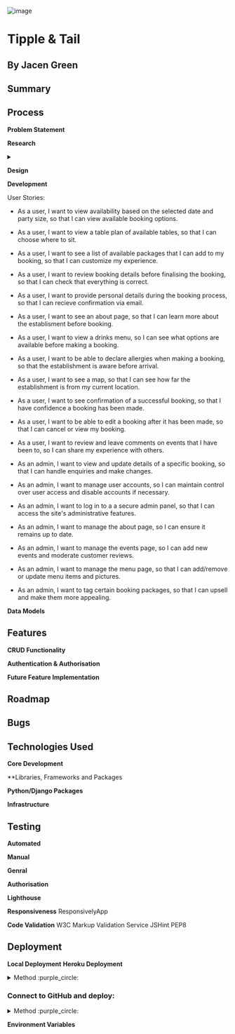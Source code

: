 ![image]()

# Tipple & Tail
## By Jacen Green

## Summary

## Process

**Problem Statement**

**Research**
<details>
 <summary></summary>
 
</details>

**Design**

**Development**

User Stories:
- As a user, I want to view availability based on the selected date and party size, so that I can view available booking options.
- As a user, I want to view a table plan of available tables, so that I can choose where to sit.
- As a user, I want to see a list of available packages that I can add to my booking, so that I can customize my experience.
- As a user, I want to review booking details before finalising the booking, so that I can check that everything is correct.
- As a user, I want to provide personal details during the booking process, so that I can recieve confirmation via email.
- As a user, I want to see an about page, so that I can learn more about the establisment before booking.
- As a user, I want to view a drinks menu, so I can see what options are available before making a booking.
- As a user, I want to be able to declare allergies when making a booking, so that the establishment is aware before arrival.
- As a user, I want to see a map, so that I can see how far the establishment is from my current location.
- As a user, I want to see confirmation of a successful booking, so that I have confidence a booking has been made.
- As a user, I want to be able to edit a booking after it has been made, so that I can cancel or view my booking.
- As a user, I want to review and leave comments on events that I have been to, so I can share my experience with others.

- As an admin, I want to view and update details of a specific booking, so that I can handle enquiries and make changes.
- As an admin, I want to manage user accounts, so I can maintain control over user access and disable accounts if necessary.
- As an admin, I want to log in to a a secure admin panel, so that I can access the site's administrative features.
- As an admin, I want to manage the about page, so I can ensure it remains up to date.
- As an admin, I want to manage the events page, so I can add new events and moderate customer reviews.
- As an admin, I want to manage the menu page, so that I can add/remove or update menu items and pictures.
- As an admin, I want to tag certain booking packages, so that I can upsell and make them more appealing.

**Data Models**

## Features
**CRUD Functionality**

**Authentication & Authorisation**

**Future Feature Implementation**

## Roadmap

## Bugs

## Technologies Used
**Core Development**

**Libraries, Frameworks and Packages

**Python/Django Packages**

**Infrastructure**

## Testing
**Automated**

**Manual**

**Genral**

**Authorisation**

**Lighthouse**

**Responsiveness**
ResponsivelyApp

**Code Validation**
W3C Markup Validation Service
JSHint
PEP8

## Deployment
**Local Deployment**
**Heroku Deployment**
<details>
 <summary>Method :purple_circle:</summary>

- From the dashboard you will be able to see your deployed projects. Click on `New`, then `Create new app`:
  <details>
    <summary>Dashboard :mag:</summary>
    
    ![image](https://github.com/Viridi-Machina/battleships/assets/146846939/d4468782-45f9-4c26-8369-1ddffee2b408)
  </details>

- Enter a unique `App name` and `Choose a region`, then click `Create app`.<br>
  Once created you navigate to the `Settings` menu.
  <details>
    <summary>App Dashboard :mag:</summary>

    ![image](https://github.com/Viridi-Machina/battleships/assets/146846939/fde9249a-f073-46af-aeff-ddf4b7d6aacf)
  </details>
  
- Within the `Settings` menu, navigate to `Config Vars` (Also known as *Environment Variables*).<br>
  This is where private and sensitive data, such as credentials and keys, will be stored for the project.
  <details>
    <summary>App Settings :mag:</summary>

    ![image](https://github.com/Viridi-Machina/battleships/assets/146846939/078e131f-0ec6-483f-9031-7049385cdad8)
  </details>

- If the project is dependant on a creds.json file, then this is where the data will be stored.
- Click `Reveal Config Vars`. Type in the first `KEY`: 'CREDS'.<br>
  For the `VALUE` paste in the contents of your creds.json file from the IDE that you are using.
- It is also important to set another KEY, VALUE pair as `PORT`, `8000` respectively<br>
  or the project may not properly deploy.
  <details>
    <summary>Config Vars :mag:</summary>
    
    ![image](https://github.com/Viridi-Machina/battleships/assets/146846939/0721287b-f32f-4b37-be16-ddcf1cfeb1c2)
  </details>

- Next, some `Buildpacks` will need to be added which will add further dependancies outisde of the project<br>
  which will allow the deployment to run in a virtual environment.
- First, click `Add buildpack` and select `python`. Then add `nodejs`. It is important that you do it in this order.<br>
  The ordering however can be changed afterwords by dragging their burger icons within the buildpacks list.
  <details>
    <summary>Buildpacks :mag:</summary>
 
    ![image](https://github.com/Viridi-Machina/battleships/assets/146846939/d7a30ca4-e36a-44eb-8e87-5626e84e7e25)
  </details>
</details>

### Connect to GitHub and deploy:
<details>
  <summary>Method :purple_circle:</summary>

  - Navigate to the `Deploy` menu. For `Deployment method` select GitHub. Finally, you can manually deploy the project.
    <details>
      <summary>Deploy Menu :mag:</summary>

    ![image](https://github.com/Viridi-Machina/battleships/assets/146846939/9081df0b-d551-40f2-b9c1-f770b9d4a5fb)
    </details>
</details>

**Environment Variables**



